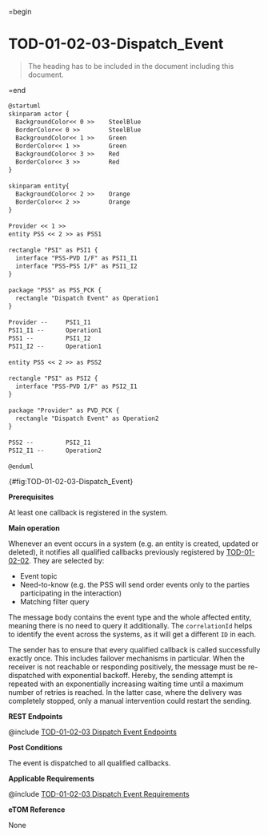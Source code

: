 =begin

# TOD-01-02-03-Dispatch_Event

> The heading has to be included in the document including this document.

=end

```plantuml
@startuml
skinparam actor {
  BackgroundColor<< 0 >> 	SteelBlue
  BorderColor<< 0 >> 		SteelBlue
  BackgroundColor<< 1 >> 	Green
  BorderColor<< 1 >> 		Green
  BackgroundColor<< 3 >> 	Red
  BorderColor<< 3 >> 		Red
}

skinparam entity{
  BackgroundColor<< 2 >> 	Orange
  BorderColor<< 2 >> 		Orange
}

Provider << 1 >>
entity PSS << 2 >> as PSS1

rectangle "PSI" as PSI1 {
  interface "PSS-PVD I/F" as PSI1_I1
  interface "PSS-PSS I/F" as PSI1_I2
}

package "PSS" as PSS_PCK {
  rectangle "Dispatch Event" as Operation1
}

Provider --	    PSI1_I1
PSI1_I1 --      Operation1
PSS1 --         PSI1_I2
PSI1_I2 --      Operation1

entity PSS << 2 >> as PSS2

rectangle "PSI" as PSI2 {
  interface "PSS-PVD I/F" as PSI2_I1
}

package "Provider" as PVD_PCK {
  rectangle "Dispatch Event" as Operation2
}

PSS2 --         PSI2_I1
PSI2_I1 --      Operation2

@enduml

```

![**TOD-01-02-03**: Dispatch Event](../../common/pixel.png){#fig:TOD-01-02-03-Dispatch_Event}

**Prerequisites**

At least one callback is registered in the system.

**Main operation**

Whenever an event occurs in a system (e.g. an entity is created, updated or deleted), it notifies all qualified callbacks previously registered by [TOD-01-02-02](#tod-01-02-02-register_event_callback).
They are selected by:

* Event topic
* Need-to-know (e.g. the PSS will send order events only to the parties participating in the interaction)
* Matching filter query

The message body contains the event type and the whole affected entity, meaning there is no need to query it additionally.
The `correlationId` helps to identify the event across the systems, as it will get a different `ID` in each.

The sender has to ensure that every qualified callback is called successfully exactly once.
This includes failover mechanisms in particular.
When the receiver is not reachable or responding positively, the message must be re-dispatched with exponential backoff.
Hereby, the sending attempt is repeated with an exponentially increasing waiting time until a maximum number of retries is reached.
In the latter case, where the delivery was completely stopped, only a manual intervention could restart the sending.

**REST Endpoints**

@include [TOD-01-02-03 Dispatch Event Endpoints](endpoints/TOD-01-02-03-Dispatch_Event-endpoints.md)

**Post Conditions**

The event is dispatched to all qualified callbacks.

**Applicable Requirements**

@include [TOD-01-02-03 Dispatch Event Requirements](requirements/TOD-01-02-03-Dispatch_Event-requirements.md)

**eTOM Reference**

None
